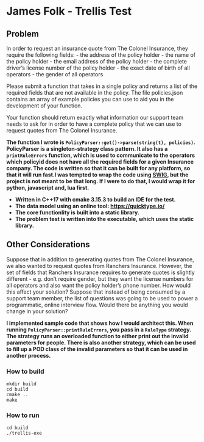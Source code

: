 # James Folk - Trellis Test 

## Problem


In order to request an insurance quote from The Colonel Insurance, they require the following fields:
    - the address of the policy holder
    - the name of the policy holder
    - the email address of the policy holder
    - the complete driver’s license number of the policy holder
    - the exact date of birth of all operators
    - the gender of all operators

Please submit a function that takes in a single policy and returns a list of the required fields that are not available in the policy. The file policies.json contains an array of example policies you can use to aid you in the development of your function.

Your function should return exactly what information our support team needs to ask for in order to have a complete policy that we can use to request quotes from The Colonel Insurance.

**The function I wrote is `PolicyParser::get()->parse(string(t), policies)`. PolicyParser is a singleton-strategy class pattern. It also has a `printRuleErrors` function, which is used to communicate to the operators which policyid does not have all the required fields for a given Insurance company.
The code is written so that it can be built for any platform, so that it will run fast.I was tempted to wrap the code using [SWIG](http://www.swig.org/), but the project is not meant to be that long. If I were to do that, I would wrap it for python, javascript and, lua first.**
* **Written in C++17 with cmake 3.15.3 to build an IDE for the test.**
* **The data model using an online tool: https://quicktype.io/**
* **The core functionlity is built into a static library.**
* **The problem test is written into the executable, which uses the static library.**

## Other Considerations


Suppose that in addition to generating quotes from The Colonel Insurance, we also wanted to request quotes from Ranchers Insurance. However, the set of fields that Ranchers Insurance requires to generate quotes is slightly different - e.g. don’t require gender, but they want the license numbers for all operators and also want the policy holder’s phone number. How would this affect your solution?
Suppose that instead of being consumed by a support team member, the list of questions was going to be used to power a programmatic, online interview flow. Would there be anything you would change in your solution?

**I implemented sample code that shows how I would architect this.  When running `PolicyParser::printRuleErrors`, you pass in a `RuleType` strategy. The strategy runs an overloaded function to either print out the invalid parameters for people. There is also another strategy, which can be used to fill up a POD class of the invalid parameters so that it can be used in another process.**

### How to build
```
mkdir build
cd build
cmake ..
make
```

### How to run
```
cd build
./trellis-exe 
```

